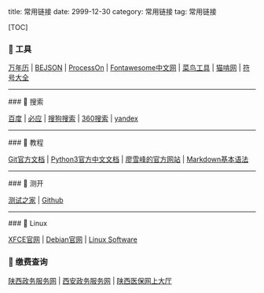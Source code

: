 title: 常用链接
date: 2999-12-30
category: 常用链接
tag: 常用链接

[TOC]

###  工具

[万年历](https://wannianli.tianqi.com/ "提供万年历查询") | [BEJSON](https://www.bejson.com/ "JSON格式化,xml转json工具") | [ProcessOn](https://www.processon.com/login?f=index "在线协作绘图平台") | [Fontawesome中文网](https://fontawesome.com.cn/v4/cheatsheet "Fontawesome中文版webfont,是一款基于css框架的网页字体图标库，它完全免费") | [菜鸟工具](https://c.runoob.com/ "菜鸟工具，为开发设计人员提供在线工具") | [猫啃网](https://www.maoken.com/ "最新最全的可免费商用中文字体下载网站") | [符号大全](http://www.fhdq.net/ "符号大全-特殊符号-特殊符号大全")

<hr />
###  搜索

[百度](https://www.baidu.com "百度一下，你就知道") | [必应](https://www.bing.com "必应可帮助你将理论付诸实践，使得搜索更加方便快捷，从而达到事半功倍的效果") | [搜狗搜索](https://www.sogou.com/) | 
[360搜索](https://www.so.com/) | [yandex](https://yandex.com/)

<hr />
###  教程

[Git官方文档](https://git-scm.com/book/zh/v2) | [Python3官方中文文档](https://docs.python.org/zh-cn/3/) | [廖雪峰的官方网站](https://www.liaoxuefeng.com/) | [Markdown基本语法](http://markdown.p2hp.com/basic-syntax/)

<hr />
###  测开

[测试之家](http://testerhome.com/) | [Github](https://www.github.com)

<hr />
###  Linux

[XFCE官网](https://www.xfce.org/ "Xfce 是类 UNIX 操作系统的轻量级桌面环境") | [Debian官网](https://www.debian.org "Debian GNU/Linux 是一个操作系统及自由软件的发行版，它是由一群自愿付出时间和精力的用户来维护并更新的。") | [Linux Software](https://alternativeto.net/platform/linux/ "All Linux Software on AlternativeTo")

###  缴费查询

[陕西政务服务网](https://zwfw.shaanxi.gov.cn/) | [西安政务服务网](http://zwfw.xa.gov.cn/zdpyc/door/) | [陕西医保网上大厅](https://zwfw.shaanxi.gov.cn/ggfw/hallEnter/#/personLogin) 
